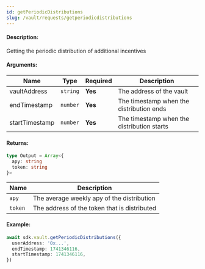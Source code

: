 ```yaml
---
id: getPeriodicDistributions
slug: /vault/requests/getperiodicdistributions
---
```


#### Description:

Getting the periodic distribution of additional incentives

#### Arguments:

| Name         | Type     | Required | Description               |
|--------------|----------|----------|---------------------------|
| vaultAddress | `string` | **Yes**  | The address of the vault |
| endTimestamp  | `number` | **Yes**  | The timestamp when the distribution ends |
| startTimestamp  | `number` | **Yes**  | The timestamp when the distribution starts |

#### Returns:

```ts
type Output = Array<{
  apy: string
  token: string
}>
```

| Name                | Description             |
|---------------------|-------------------------|
| `apy` | The average weekly apy of the distribution |
| `token` | The address of the token that is distributed |

#### Example:

```ts
await sdk.vault.getPeriodicDistributions({
  userAddress: '0x...',
  endTimestamp: 1741346116,
  startTimestamp: 1741346116,
})
```
